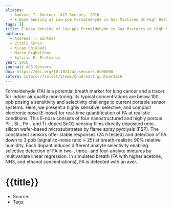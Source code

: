 ```yaml
---
aliases:
  - Andreas T. Güntner. ACS Sensors. 2016
  - E-Nose Sensing of Low-ppb Formaldehyde in Gas Mixtures at High Relative Humidity for Breath Screening of Lung Cancer?
tags: []
title: E-Nose Sensing of Low-ppb Formaldehyde in Gas Mixtures at High Relative Humidity for Breath Screening of Lung Cancer?
authors:
  - Andreas T. Güntner
  - Vitaly Koren
  - Kiran Chikkadi
  - Marco Righettoni
  - Sotiris E. Pratsinis
year: 2016
journal: ACS Sensors
doi: https://doi.org/10.1021/acssensors.6b00008
zotero: zotero://select/items/@andreast.guntner2016
---
```

<!-- START_ABSTRACT -->
Formaldehyde (FA) is a potential breath marker for lung cancer and a tracer for indoor air quality monitoring. Its typical concentrations are below 100 ppb posing a sensitivity and selectivity challenge to current portable sensor systems. Here, we present a highly sensitive, selective, and compact electronic nose (E-nose) for real-time quantification of FA at realistic conditions. This E-nose consists of four nanostructured and highly porous Pt-, Si-, Pd-, and Ti-doped SnO2 sensing films directly deposited onto silicon wafer-based microsubstrates by flame spray pyrolysis (FSP). The constituent sensors offer stable responses (24 h tested) and detection of FA down to 3 ppb (signal-to-noise ratio > 25) at breath-realistic 90% relative humidity. Each dopant induces different analyte selectivity enabling selective detection of FA in two-, three- and four-analyte mixtures by multivariate linear regression. In simulated breath (FA with higher acetone, NH3, and ethanol concentrations), FA is detected with an aver...
<!-- END_ABSTRACT -->

<!-- START_TEMPLATE -->
# {{title}}

- Source:
- Tags: 
<!-- END_TEMPLATE -->